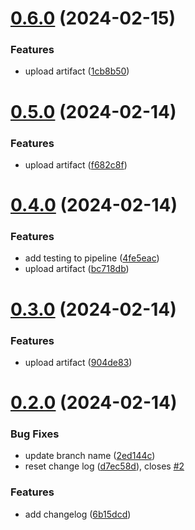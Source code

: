 # [0.6.0](https://github.com/piggy111/greetings-ci/compare/v0.5.0...v0.6.0) (2024-02-15)


### Features

* upload artifact ([1cb8b50](https://github.com/piggy111/greetings-ci/commit/1cb8b50cc8e94b808ada9d762e6342e8a1e2dc69))



# [0.5.0](https://github.com/piggy111/greetings-ci/compare/v0.4.0...v0.5.0) (2024-02-14)


### Features

* upload artifact ([f682c8f](https://github.com/piggy111/greetings-ci/commit/f682c8fcdae8ac4d330e36297f1cb74d62349209))



# [0.4.0](https://github.com/piggy111/greetings-ci/compare/v0.3.0...v0.4.0) (2024-02-14)


### Features

* add testing to  pipeline ([4fe5eac](https://github.com/piggy111/greetings-ci/commit/4fe5eacfb73d63e9798745e40b1703d6b2e118d1))
* upload artifact ([bc718db](https://github.com/piggy111/greetings-ci/commit/bc718dba75347e37c0008db788b647cbada4622a))



# [0.3.0](https://github.com/piggy111/greetings-ci/compare/v0.2.0...v0.3.0) (2024-02-14)


### Features

* upload artifact ([904de83](https://github.com/piggy111/greetings-ci/commit/904de835f4c264936864d5679594e17d9bbed008))



# [0.2.0](https://github.com/piggy111/greetings-ci/compare/6b15dcddb807256b75518d495512cffd2022101d...v0.2.0) (2024-02-14)


### Bug Fixes

*  update branch name ([2ed144c](https://github.com/piggy111/greetings-ci/commit/2ed144c160f2fbe23b4c6913eb3e390c12f7b5aa))
* reset change log ([d7ec58d](https://github.com/piggy111/greetings-ci/commit/d7ec58dc7a76c9ae21d208216d4a0b9e8b550479)), closes [#2](https://github.com/piggy111/greetings-ci/issues/2)


### Features

* add changelog ([6b15dcd](https://github.com/piggy111/greetings-ci/commit/6b15dcddb807256b75518d495512cffd2022101d))



